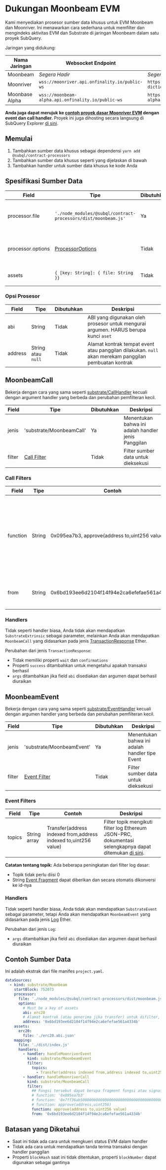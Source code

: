 # Dukungan Moonbeam EVM

Kami menyediakan prosesor sumber data khusus untuk EVM Moonbeam dan Moonriver. Ini menawarkan cara sederhana untuk memfilter dan mengindeks aktivitas EVM dan Substrate di jaringan Moonbeam dalam satu proyek SubQuery.

Jaringan yang didukung:

| Nama Jaringan  | Websocket Endpoint                                 | Dictionary Endpoint                                                  |
| -------------- | -------------------------------------------------- | -------------------------------------------------------------------- |
| Moonbeam       | _Segera Hadir_                                     | _Segera Hadir_                                                       |
| Moonriver      | `wss://moonriver.api.onfinality.io/public-ws`      | `https://api.subquery.network/sq/subquery/moonriver-dictionary`      |
| Moonbase Alpha | `wss://moonbeam-alpha.api.onfinality.io/public-ws` | `https://api.subquery.network/sq/subquery/moonbase-alpha-dictionary` |

**Anda juga dapat merujuk ke [contoh proyek dasar Moonriver EVM](https://github.com/subquery/tutorials-moonriver-evm-starter) dengan event dan call handler.** Proyek ini juga dihosting secara langsung di SubQuery Explorer [di sini](https://explorer.subquery.network/subquery/subquery/moonriver-evm-starter-project).

## Memulai

1. Tambahkan sumber data khusus sebagai dependensi `yarn add @subql/contract-processors`
2. Tambahkan sumber data khusus seperti yang dijelaskan di bawah
3. Tambahkan handler untuk sumber data khusus ke kode Anda

## Spesifikasi Sumber Data

| Field             | Tipe                                                           | Dibutuhkan | Deskripsi                            |
| ----------------- | -------------------------------------------------------------- | ---------- | ------------------------------------ |
| processor.file    | `'./node_modules/@subql/contract-processors/dist/moonbeam.js'` | Ya         | Referensi file ke kode pemroses data |
| processor.options | [ProcessorOptions](#processor-options)                         | Tidak      | Opsi khusus untuk Prosesor Moonbeam  |
| assets            | `{ [key: String]: { file: String }}`                           | Tidak      | Objek file aset eksternal            |

### Opsi Prosesor

| Field   | Tipe               | Dibutuhkan | Deskripsi                                                                                             |
| ------- | ------------------ | ---------- | ----------------------------------------------------------------------------------------------------- |
| abi     | String             | Tidak      | ABI yang digunakan oleh prosesor untuk mengurai argumen. HARUS berupa kunci `aset`                    |
| address | String atau `null` | Tidak      | Alamat kontrak tempat event atau panggilan dilakukan. `null` akan merekam panggilan pembuatan kontrak |

## MoonbeamCall

Bekerja dengan cara yang sama seperti [substrate/CallHandler](../create/mapping/#call-handler) kecuali dengan argument handler yang berbeda dan perubahan pemfilteran kecil.

| Field  | Tipe                         | Dibutuhkan | Deskripsi                                           |
| ------ | ---------------------------- | ---------- | --------------------------------------------------- |
| jenis  | 'substrate/MoonbeamCall'     | Ya         | Menentukan bahwa ini adalah handler jenis Panggilan |
| filter | [Call Filter](#call-filters) | Tidak      | Filter sumber data untuk dieksekusi                 |

### Call Filters

| Field    | Tipe   | Contoh                                        | Deskripsi                                                                                                                                                                 |
| -------- | ------ | --------------------------------------------- | ------------------------------------------------------------------------------------------------------------------------------------------------------------------------- |
| function | String | 0x095ea7b3, approve(address to,uint256 value) | String [Function Signature](https://docs.ethers.io/v5/api/utils/abi/fragments/#FunctionFragment) atau fungsi `sighash` untuk memfilter fungsi yang dipanggil pada kontrak |
| from     | String | 0x6bd193ee6d2104f14f94e2ca6efefae561a4334b    | Alamat Ethereum yang mengirim transaksi                                                                                                                                   |

### Handlers

Tidak seperti handler biasa, Anda tidak akan mendapatkan `SubstrateExtrinsic` sebagai parameter, melainkan Anda akan mendapatkan `MoonbeamCall` yang didasarkan pada jenis [TransactionResponse](https://docs.ethers.io/v5/api/providers/types/#providers-TransactionResponse) Ether.

Perubahan dari jenis `TransactionResponse`:

- Tidak memiliki properti `wait` dan `confirmations`
- Properti `success` ditambahkan untuk mengetahui apakah transaksi berhasil
- `args` ditambahkan jika field `abi` disediakan dan argumen dapat berhasil diuraikan

## MoonbeamEvent

Bekerja dengan cara yang sama seperti [substrate/EventHandler](../create/mapping/#event-handler) kecuali dengan argumen handler yang berbeda dan perubahan pemfilteran kecil.

| Field  | Tipe                           | Dibutuhkan | Deskripsi                                      |
| ------ | ------------------------------ | ---------- | ---------------------------------------------- |
| jenis  | 'substrate/MoonbeamEvent'      | Ya         | Menentukan bahwa ini adalah handler tipe Event |
| filter | [Event Filter](#event-filters) | Tidak      | Filter sumber data untuk dieksekusi            |

### Event Filters

| Field  | Tipe         | Contoh                                                          | Deskripsi                                                                                                                                            |
| ------ | ------------ | --------------------------------------------------------------- | ---------------------------------------------------------------------------------------------------------------------------------------------------- |
| topics | String array | Transfer(address indexed from,address indexed to,uint256 value) | Filter topik mengikuti filter log Ethereum JSON-PRC, dokumentasi selengkapnya dapat ditemukan [di sini](https://docs.ethers.io/v5/concepts/events/). |

<b>Catatan tentang topik:</b>
Ada beberapa peningkatan dari filter log dasar:

- Topik tidak perlu diisi 0
- String [Event Fragment](https://docs.ethers.io/v5/api/utils/abi/fragments/#EventFragment) dapat diberikan dan secara otomatis dikonversi ke id-nya

### Handlers

Tidak seperti handler biasa, Anda tidak akan mendapatkan `SubstrateEvent` sebagai parameter, tetapi Anda akan mendapatkan `MoonbeamEvent` yang didasarkan pada jenis [Log](https://docs.ethers.io/v5/api/providers/types/#providers-Log) Ether.

Perubahan dari jenis `Log`:

- `args` ditambahkan jika field `abi` disediakan dan argumen dapat berhasil diuraikan

## Contoh Sumber Data

Ini adalah ekstrak dari file manifes `project.yaml`.

```yaml
dataSources:
  - kind: substrate/Moonbeam
    startBlock: 752073
    processor:
      file: './node_modules/@subql/contract-processors/dist/moonbeam.js'
      options:
        # Must be a key of assets
        abi: erc20
        # Alamat kontrak (atau penerima jika transfer) untuk difilter, jika `null` seharusnya untuk pembuatan kontrak
        address: '0x6bd193ee6d2104f14f94e2ca6efefae561a4334b'
    assets:
      erc20:
        file: './erc20.abi.json'
    mapping:
      file: './dist/index.js'
      handlers:
        - handler: handleMoonriverEvent
          kind: substrate/MoonbeamEvent
          filter:
            topics:
              - Transfer(address indexed from,address indexed to,uint256 value)
        - handler: handleMoonriverCall
          kind: substrate/MoonbeamCall
          filter:
            ## Fungsi tersebut dapat berupa fragment fungsi atau signature
            # function: '0x095ea7b3'
            # function: '0x7ff36ab500000000000000000000000000000000000000000000000000000000'
            # function: approve(address,uint256)
            function: approve(address to,uint256 value)
            from: '0x6bd193ee6d2104f14f94e2ca6efefae561a4334b'
```

## Batasan yang Diketahui

- Saat ini tidak ada cara untuk mengkueri status EVM dalam handler
- Tidak ada cara untuk mendapatkan tanda terima transaksi dengan handler panggilan
- Properti `blockHash` saat ini tidak ditentukan, properti `blockNumber` dapat digunakan sebagai gantinya
